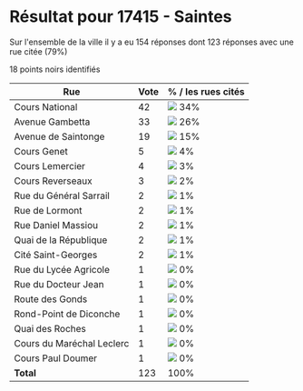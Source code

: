 # Résultat pour 17415 - Saintes

Sur l'ensemble de la ville il y a eu 154 réponses dont 123 réponses avec une rue citée (79%)

18 points noirs identifiés

| Rue | Vote | % / les rues cités|
|-----|------|-------------------|
| Cours National | 42 | <img src="../../img/bar_34.gif" />&nbsp;34%|
| Avenue Gambetta | 33 | <img src="../../img/bar_26.gif" />&nbsp;26%|
| Avenue de Saintonge | 19 | <img src="../../img/bar_15.gif" />&nbsp;15%|
| Cours Genet | 5 | <img src="../../img/bar_4.gif" />&nbsp;4%|
| Cours Lemercier | 4 | <img src="../../img/bar_3.gif" />&nbsp;3%|
| Cours Reverseaux | 3 | <img src="../../img/bar_2.gif" />&nbsp;2%|
| Rue du Général Sarrail | 2 | <img src="../../img/bar_1.gif" />&nbsp;1%|
| Rue de Lormont | 2 | <img src="../../img/bar_1.gif" />&nbsp;1%|
| Rue Daniel Massiou | 2 | <img src="../../img/bar_1.gif" />&nbsp;1%|
| Quai de la République | 2 | <img src="../../img/bar_1.gif" />&nbsp;1%|
| Cité Saint-Georges | 2 | <img src="../../img/bar_1.gif" />&nbsp;1%|
| Rue du Lycée Agricole | 1 | <img src="../../img/bar_0.gif" />&nbsp;0%|
| Rue du Docteur Jean | 1 | <img src="../../img/bar_0.gif" />&nbsp;0%|
| Route des Gonds | 1 | <img src="../../img/bar_0.gif" />&nbsp;0%|
| Rond-Point de Diconche | 1 | <img src="../../img/bar_0.gif" />&nbsp;0%|
| Quai des Roches | 1 | <img src="../../img/bar_0.gif" />&nbsp;0%|
| Cours du Maréchal Leclerc | 1 | <img src="../../img/bar_0.gif" />&nbsp;0%|
| Cours Paul Doumer | 1 | <img src="../../img/bar_0.gif" />&nbsp;0%|
| **Total** | 123 | 100%|
